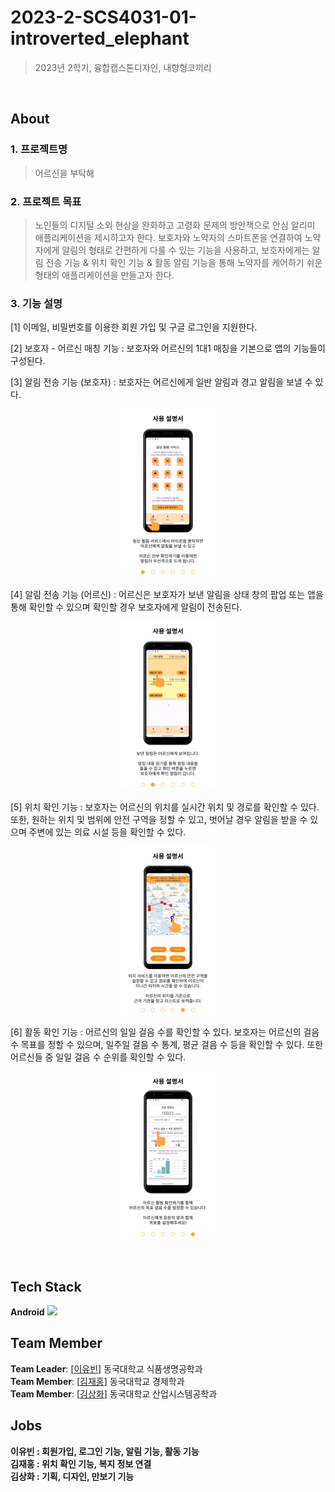 # 2023-2-SCS4031-01-introverted_elephant
> 2023년 2학기, 융합캡스톤디자인, 내향형코끼리

<br/>

## About
### 1. 프로젝트명
> 어르신을 부탁해
### 2. 프로젝트 목표
> 노인들의 디지털 소외 현상을 완화하고 고령화 문제의 방안책으로 안심 알리미 애플리케이션을 제시하고자 한다. 보호자와 노약자의 스마트폰을 연결하여 노약자에게 알림의 형태로 간편하게 다룰 수 있는 기능을 사용하고, 보호자에게는 알림 전송 기능 & 위치 확인 기능 & 활동 알림 기능을 통해 노약자를 케어하기 쉬운 형태의 애플리케이션을 만들고자 한다.
### 3. 기능 설명
[1] 이메일, 비밀번호를 이용한 회원 가입 및 구글 로그인을 지원한다.
   
[2] 보호자 - 어르신 매칭 기능 : 보호자와 어르신의 1대1 매칭을 기본으로 앱의 기능들이 구성된다.
   
[3] 알림 전송 기능 (보호자) : 보호자는 어르신에게 일반 알림과 경고 알림을 보낼 수 있다.
<p align="center"><img src="https://github.com/CSID-DGU/2023-2-SCS4031-01-introverted_elephant/blob/main/image/Tutorial_1.png" width="30% height="10%"></p>

[4] 알림 전송 기능 (어르신) : 어르신은 보호자가 보낸 알림을 상태 창의 팝업 또는 앱을 통해 확인할 수 있으며 확인할 경우 보호자에게 알림이 전송된다.
<p align="center"><img src="https://github.com/CSID-DGU/2023-2-SCS4031-01-introverted_elephant/blob/main/image/Tutorial_2.png" width="30% height="10%"></p>

[5] 위치 확인 기능 : 보호자는 어르신의 위치를 실시간 위치 및 경로를 확인할 수 있다. 또한, 원하는 위치 및 범위에 안전 구역을 정할 수 있고, 벗어날 경우 알림을 받을 수 있으며 주변에 있는 의료 시설 등을 확인할 수 있다.
<p align="center"><img src="https://github.com/CSID-DGU/2023-2-SCS4031-01-introverted_elephant/blob/main/image/Tutorial_6.png" width="30% height="10%"></p>

[6] 활동 확인 기능 : 어르신의 일일 걸음 수를 확인할 수 있다. 보호자는 어르신의 걸음 수 목표를 정할 수 있으며, 일주일 걸음 수 통계, 평균 걸음 수 등을 확인할 수 있다. 또한 어르신들 중 일일 걸음 수 순위를 확인할 수 있다.
<p align="center"><img src="https://github.com/CSID-DGU/2023-2-SCS4031-01-introverted_elephant/blob/main/image/Tutorial_5.png" width="30% height="10%"></p>
<br/>


## Tech Stack
<b>Android</b>
<img src="https://img.shields.io/badge/Android-3DDC84?style=flat-square&logo=android&logoColor=white"/>


## Team Member
**Team Leader**: [[이유빈](https://github.com/a0100019)] 동국대학교 식품생명공학과 <br>
**Team Member**: [[김재홍](https://github.com/MealWithoutSoup)] 동국대학교 경제학과 <br>
**Team Member**: [[김상화](https://github.com/holy0)] 동국대학교 산업시스템공학과


## Jobs
<b>이유빈 : 회원가입, 로그인 기능, 알림 기능, 활동 기능 </b><br/>
<b>김재홍 : 위치 확인 기능, 복지 정보 연결 </b><br/>
<b>김상화 : 기획, 디자인, 만보기 기능 </b><br/>

